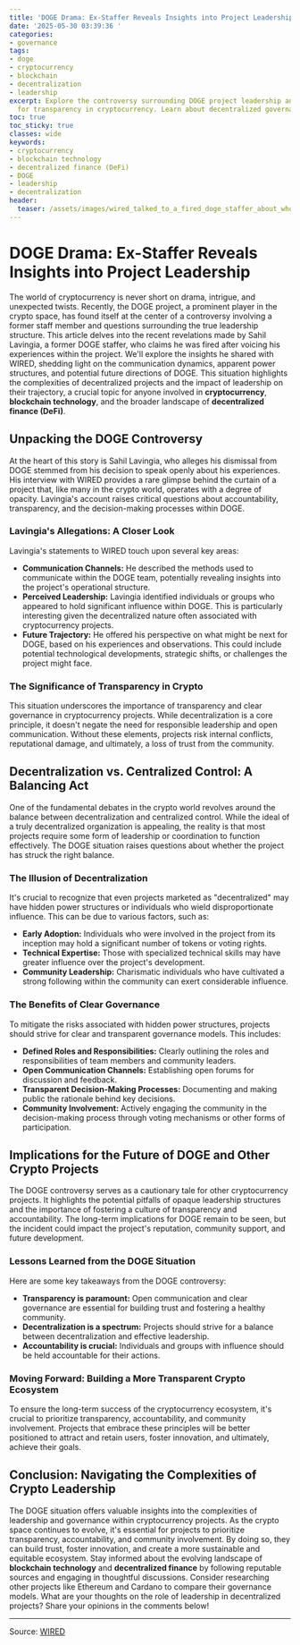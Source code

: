 ```yaml
---
title: 'DOGE Drama: Ex-Staffer Reveals Insights into Project Leadership'
date: '2025-05-30 03:39:36 '
categories:
- governance
tags:
- doge
- cryptocurrency
- blockchain
- decentralization
- leadership
excerpt: Explore the controversy surrounding DOGE project leadership and the implications
  for transparency in cryptocurrency. Learn about decentralized governance and more.
toc: true
toc_sticky: true
classes: wide
keywords:
- cryptocurrency
- blockchain technology
- decentralized finance (DeFi)
- DOGE
- leadership
- decentralization
header:
  teaser: /assets/images/wired_talked_to_a_fired_doge_staffer_about_who_was_20250530033936.jpg
---
```


# DOGE Drama: Ex-Staffer Reveals Insights into Project Leadership

The world of cryptocurrency is never short on drama, intrigue, and unexpected twists. Recently, the DOGE project, a prominent player in the crypto space, has found itself at the center of a controversy involving a former staff member and questions surrounding the true leadership structure. This article delves into the recent revelations made by Sahil Lavingia, a former DOGE staffer, who claims he was fired after voicing his experiences within the project. We'll explore the insights he shared with WIRED, shedding light on the communication dynamics, apparent power structures, and potential future directions of DOGE. This situation highlights the complexities of decentralized projects and the impact of leadership on their trajectory, a crucial topic for anyone involved in **cryptocurrency**, **blockchain technology**, and the broader landscape of **decentralized finance (DeFi)**.

## Unpacking the DOGE Controversy

At the heart of this story is Sahil Lavingia, who alleges his dismissal from DOGE stemmed from his decision to speak openly about his experiences. His interview with WIRED provides a rare glimpse behind the curtain of a project that, like many in the crypto world, operates with a degree of opacity. Lavingia's account raises critical questions about accountability, transparency, and the decision-making processes within DOGE.

### Lavingia's Allegations: A Closer Look

Lavingia's statements to WIRED touch upon several key areas:

*   **Communication Channels:** He described the methods used to communicate within the DOGE team, potentially revealing insights into the project's operational structure.
*   **Perceived Leadership:** Lavingia identified individuals or groups who appeared to hold significant influence within DOGE. This is particularly interesting given the decentralized nature often associated with cryptocurrency projects.
*   **Future Trajectory:** He offered his perspective on what might be next for DOGE, based on his experiences and observations. This could include potential technological developments, strategic shifts, or challenges the project might face.

### The Significance of Transparency in Crypto

This situation underscores the importance of transparency and clear governance in cryptocurrency projects. While decentralization is a core principle, it doesn't negate the need for responsible leadership and open communication. Without these elements, projects risk internal conflicts, reputational damage, and ultimately, a loss of trust from the community.

## Decentralization vs. Centralized Control: A Balancing Act

One of the fundamental debates in the crypto world revolves around the balance between decentralization and centralized control. While the ideal of a truly decentralized organization is appealing, the reality is that most projects require some form of leadership or coordination to function effectively. The DOGE situation raises questions about whether the project has struck the right balance.

### The Illusion of Decentralization

It's crucial to recognize that even projects marketed as "decentralized" may have hidden power structures or individuals who wield disproportionate influence. This can be due to various factors, such as:

*   **Early Adoption:** Individuals who were involved in the project from its inception may hold a significant number of tokens or voting rights.
*   **Technical Expertise:** Those with specialized technical skills may have greater influence over the project's development.
*   **Community Leadership:** Charismatic individuals who have cultivated a strong following within the community can exert considerable influence.

### The Benefits of Clear Governance

To mitigate the risks associated with hidden power structures, projects should strive for clear and transparent governance models. This includes:

*   **Defined Roles and Responsibilities:** Clearly outlining the roles and responsibilities of team members and community leaders.
*   **Open Communication Channels:** Establishing open forums for discussion and feedback.
*   **Transparent Decision-Making Processes:** Documenting and making public the rationale behind key decisions.
*   **Community Involvement:** Actively engaging the community in the decision-making process through voting mechanisms or other forms of participation.

## Implications for the Future of DOGE and Other Crypto Projects

The DOGE controversy serves as a cautionary tale for other cryptocurrency projects. It highlights the potential pitfalls of opaque leadership structures and the importance of fostering a culture of transparency and accountability. The long-term implications for DOGE remain to be seen, but the incident could impact the project's reputation, community support, and future development.

### Lessons Learned from the DOGE Situation

Here are some key takeaways from the DOGE controversy:

*   **Transparency is paramount:** Open communication and clear governance are essential for building trust and fostering a healthy community.
*   **Decentralization is a spectrum:** Projects should strive for a balance between decentralization and effective leadership.
*   **Accountability is crucial:** Individuals and groups with influence should be held accountable for their actions.

### Moving Forward: Building a More Transparent Crypto Ecosystem

To ensure the long-term success of the cryptocurrency ecosystem, it's crucial to prioritize transparency, accountability, and community involvement. Projects that embrace these principles will be better positioned to attract and retain users, foster innovation, and ultimately, achieve their goals.

## Conclusion: Navigating the Complexities of Crypto Leadership

The DOGE situation offers valuable insights into the complexities of leadership and governance within cryptocurrency projects. As the crypto space continues to evolve, it's essential for projects to prioritize transparency, accountability, and community involvement. By doing so, they can build trust, foster innovation, and create a more sustainable and equitable ecosystem. Stay informed about the evolving landscape of **blockchain technology** and **decentralized finance** by following reputable sources and engaging in thoughtful discussions. Consider researching other projects like Ethereum and Cardano to compare their governance models. What are your thoughts on the role of leadership in decentralized projects? Share your opinions in the comments below!


---

Source: [WIRED](https://www.wired.com/story/fired-doge-staffer-who-is-in-charge/)